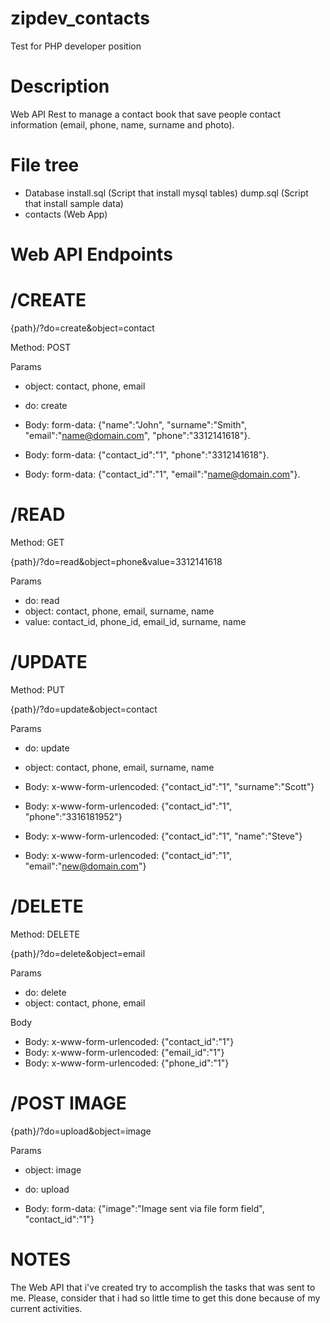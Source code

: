 # zipdev_contacts
Test for PHP developer position

# Description
Web API Rest to manage a contact book that save people contact information (email, phone, name, surname and photo).

# File tree
- Database
install.sql (Script that install mysql tables)
dump.sql (Script that install sample data)
- contacts (Web App)

# Web API Endpoints

# /CREATE

{path}/?do=create&object=contact

Method: POST

Params 

- object: contact, phone, email
- do: create

- Body: form-data: {"name":"John", "surname":"Smith", "email":"name@domain.com", "phone":"3312141618"}.
- Body: form-data: {"contact_id":"1", "phone":"3312141618"}.
- Body: form-data: {"contact_id":"1", "email":"name@domain.com"}.
  
# /READ

Method: GET

{path}/?do=read&object=phone&value=3312141618

Params

- do: read
- object: contact, phone, email, surname, name
- value: contact_id, phone_id, email_id, surname, name
  
# /UPDATE

Method: PUT

{path}/?do=update&object=contact

Params
- do: update
- object: contact, phone, email, surname, name

- Body: x-www-form-urlencoded: {"contact_id":"1", "surname":"Scott"}
- Body: x-www-form-urlencoded: {"contact_id":"1", "phone":"3316181952"}
- Body: x-www-form-urlencoded: {"contact_id":"1", "name":"Steve"}
- Body: x-www-form-urlencoded: {"contact_id":"1", "email":"new@domain.com"}
  
# /DELETE

Method: DELETE

{path}/?do=delete&object=email

Params

- do: delete
- object: contact, phone, email
  
Body

- Body: x-www-form-urlencoded: {"contact_id":"1"}
- Body: x-www-form-urlencoded: {"email_id":"1"}
- Body: x-www-form-urlencoded: {"phone_id":"1"}

# /POST IMAGE

{path}/?do=upload&object=image

Params 

- object: image
- do: upload

- Body: form-data: {"image":"Image sent via file form field", "contact_id":"1"}

# NOTES
The Web API that i've created try to accomplish the tasks that was sent to me. Please, consider that i had so little time to get this done because of my current activities.
